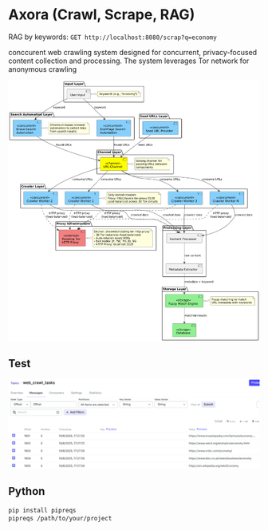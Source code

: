 # Axora (Crawl, Scrape, RAG)
RAG by keywords: `GET http://localhost:8080/scrap?q=economy`

conccurent web crawling system designed for concurrent, privacy-focused content collection and processing. The system leverages Tor network for anonymous crawling

![HighLevelDiagram](img/axora.png)


## Test
![HighLevelDiagram](img/test.png)

## Python
```
pip install pipreqs
pipreqs /path/to/your/project
```

